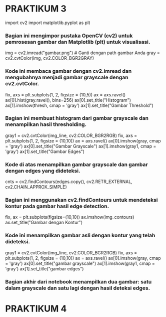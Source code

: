 # PRAKTIKUM 3

import cv2
import matplotlib.pyplot as plt
### Bagian ini mengimpor pustaka OpenCV (cv2) untuk pemrosesan gambar dan Matplotlib (plt) untuk visualisasi.

img = cv2.imread("gambar.png") # Ganti dengan path gambar Anda
gray = cv2.cvtColor(img, cv2.COLOR_BGR2GRAY)
### Kode ini membaca gambar dengan cv2.imread dan mengubahnya menjadi gambar grayscale dengan cv2.cvtColor.

fix, axs = plt.subplots(1, 2, figsize = (10,5))
ax = axs.ravel()
ax[0].hist(gray.ravel(), bins=256)
ax[0].set_title("Histogram")
ax[1].imshow(thresh, cmap = 'gray')
ax[1].set_title("Gambar Threshold")
### Bagian ini membuat histogram dari gambar grayscale dan menampilkan hasil thresholding.

gray1 = cv2.cvtColor(img_line, cv2.COLOR_BGR2RGB)
fix, axs = plt.subplots(1, 2, figsize = (10,10))
ax = axs.ravel()
ax[0].imshow(gray, cmap = 'gray')
ax[0].set_title("Gambar Grayscale")
ax[1].imshow(gray1, cmap = 'gray')
ax[1].set_title("Gambar Edges")
### Kode di atas menampilkan gambar grayscale dan gambar dengan edges yang dideteksi.

cnts = cv2.findContours(edges.copy(), cv2.RETR_EXTERNAL, cv2.CHAIN_APPROX_SIMPLE)
### Bagian ini menggunakan cv2.findContours untuk mendeteksi kontur pada gambar hasil edge detection.

fix, ax = plt.subplots(figsize=(10,10))
ax.imshow(img_contours)
ax.set_title("Gambar dengan Kontur")
### Kode ini menampilkan gambar asli dengan kontur yang telah dideteksi.

gray1 = cv2.cvtColor(img_line, cv2.COLOR_BGR2RGB)
fix, axs = plt.subplots(1, 2, figsize = (10,10))
ax = axs.ravel()
ax[0].imshow(gray, cmap = 'gray')
ax[0].set_title("gambar grayscale")
ax[1].imshow(gray1, cmap = 'gray')
ax[1].set_title("gambar edges")
### Bagian akhir dari notebook menampilkan dua gambar: satu dalam grayscale dan satu lagi dengan hasil deteksi edges.


# PRAKTIKUM 4
